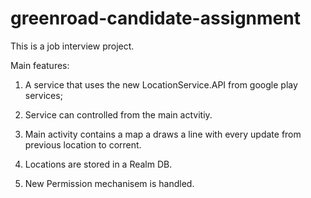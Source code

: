 # greenroad-candidate-assignment
This is a job interview project.

Main features:

1. A service that uses the new LocationService.API from google play services;

2. Service can controlled from the main actvitiy.

3. Main activity contains a map a draws a line with every update from previous location to corrent.

4. Locations are stored in a Realm DB.

5. New Permission mechanisem is handled.

